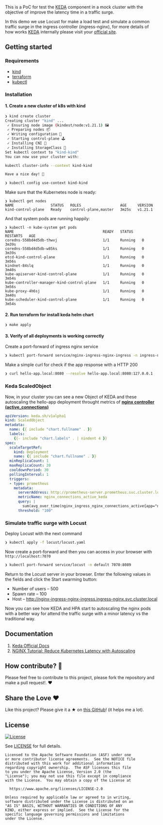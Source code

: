 This is a PoC for test the [KEDA](https://keda.sh/) component in a mock cluster with the objective of improve the latency time in a traffic surge.

In this demo we use Locust for make a load test and simulate a common traffic surge in the ingress controller (ingress-nginx), for more details of how works [KEDA](https://keda.sh/) internally please visit your [official site](https://keda.sh/docs/2.6/concepts/#architecture).

## Getting started
### Requirements
* [kind](https://kind.sigs.k8s.io/docs/user/quick-start/#installation)
* [terraform](https://learn.hashicorp.com/tutorials/terraform/install-cli)
* [kubectl](https://kubernetes.io/docs/tasks/tools/)
### Installation
#### 1. Create a new cluster of k8s with kind 

``` sh
❯ kind create cluster
Creating cluster "kind" ...
 ✓ Ensuring node image (kindest/node:v1.21.1) 🖼
 ✓ Preparing nodes 📦
 ✓ Writing configuration 📜
 ✓ Starting control-plane 🕹️
 ✓ Installing CNI 🔌
 ✓ Installing StorageClass 💾
Set kubectl context to "kind-kind"
You can now use your cluster with:

kubectl cluster-info --context kind-kind

Have a nice day! 👋

❯ kubectl config use-context kind-kind
```
Make sure that the Kubernetes node is ready:
```
❯ kubectl get nodes
NAME                 STATUS   ROLES                  AGE     VERSION
kind-control-plane   Ready    control-plane,master   3m25s   v1.21.1
```
And that system pods are running happily:
```
❯ kubectl -n kube-system get pods
NAME                                         READY   STATUS    RESTARTS   AGE
coredns-558bd4d5db-thwvj                     1/1     Running   0          3m39s
coredns-558bd4d5db-w85ks                     1/1     Running   0          3m39s
etcd-kind-control-plane                      1/1     Running   0          3m56s
kindnet-84slq                                1/1     Running   0          3m40s
kube-apiserver-kind-control-plane            1/1     Running   0          3m54s
kube-controller-manager-kind-control-plane   1/1     Running   0          3m56s
kube-proxy-4h6sj                             1/1     Running   0          3m40s
kube-scheduler-kind-control-plane            1/1     Running   0          3m54s
```
#### 2. Run terraform for install keda helm chart

``` sh
❯ make apply
```
#### 3. Verify of all deployments is working correctly

Create a port-forward of ingress nginx service

``` sh
❯ kubectl port-forward service/nginx-ingress-nginx-ingress -n ingress-nginx 8080:80
``` 
Make a simple curl for check if the app response with a HTTP 200
``` sh
❯ curl hello-app.local:8080 --resolve hello-app.local:8080:127.0.0.1
``` 
### Keda ScaledObject
Now, in your cluster you can see a new Object of KEDA  and these autoscaling the hello-app deployment throught metrics of **[nginx controller (active_connections)](https://github.com/kubernetes/ingress-nginx/tree/main/charts/ingress-nginx#prometheus-metrics)**

``` yaml
apiVersion: keda.sh/v1alpha1
kind: ScaledObject
metadata:
  name: {{ include "chart.fullname" . }}
  labels:
    {{- include "chart.labels" . | nindent 4 }}
spec:
  scaleTargetRef:
    kind: Deployment
    name: {{ include "chart.fullname" . }}
  minReplicaCount: 1
  maxReplicaCount: 20
  cooldownPeriod: 30
  pollingInterval: 1
  triggers:
  - type: prometheus
    metadata:
      serverAddress: http://prometheus-server.prometheus.svc.cluster.local
      metricName: nginx_connections_active_keda
      query: |
        sum(avg_over_time(nginx_ingress_nginx_connections_active{app="nginx-ingress-nginx-ingress"}[1m]))
      threshold: "100"
```
### Simulate traffic surge with Locust
Deploy Locust with the next command
``` sh
❯ kubectl apply -f locust/locust.yaml 
```
Now create a port-forward and then you can access in your browser with `http://localhost:7070`
``` sh
❯ kubectl port-forward service/locust -n default 7070:8089 
```
Return to the Locust server in your browser. Enter the following values in the fields and click the Start swarming button:

- Number of users – 500
- Spawn rate – 100
- Host – http://nginx-ingress-nginx-ingress.ingress-nginx.svc.cluster.local

Now you can see how KEDA and HPA start to autoscaling the nginx pods with a better way for attend the traffic surge with a minor latency vs the traditional way.

## Documentation
1. [Keda Official Docs](https://keda.sh/docs/2.6/)
2. [NGINX Tutorial: Reduce Kubernetes Latency with Autoscaling](https://www.nginx.com/blog/microservices-march-reduce-kubernetes-latency-with-autoscaling/)

## How contribute? :rocket:

Please feel free to contribute to this project, please fork the repository and make a pull request!. :heart:

## Share the Love :heart:

Like this project? Please give it a ★ on [this GitHub](https://github.com/EnriqueTejeda/k8s-autoscaling-with-keda)! (it helps me a lot).

## License

[![License](https://img.shields.io/badge/License-Apache%202.0-blue.svg)](https://opensource.org/licenses/Apache-2.0) 

See [LICENSE](LICENSE) for full details.

    Licensed to the Apache Software Foundation (ASF) under one
    or more contributor license agreements.  See the NOTICE file
    distributed with this work for additional information
    regarding copyright ownership.  The ASF licenses this file
    to you under the Apache License, Version 2.0 (the
    "License"); you may not use this file except in compliance
    with the License.  You may obtain a copy of the License at

      https://www.apache.org/licenses/LICENSE-2.0

    Unless required by applicable law or agreed to in writing,
    software distributed under the License is distributed on an
    "AS IS" BASIS, WITHOUT WARRANTIES OR CONDITIONS OF ANY
    KIND, either express or implied.  See the License for the
    specific language governing permissions and limitations
    under the License.
